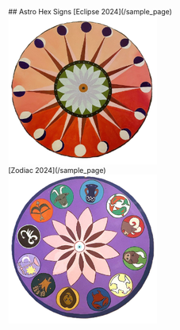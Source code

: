 
<link rel="stylesheet" href="css/styles.css">
## Astro Hex Signs
[Eclipse 2024](/sample_page)<br>
<img src="images/sun hex600.png" style="width: 300px; height: 300px;"/>
<br>
[Zodiac 2024](/sample_page)<br>
<img src="images/hex astro600.png" style="width: 300px; height: 300px;"/>
